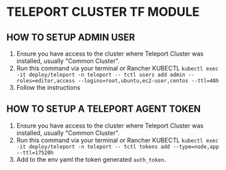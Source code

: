 # TELEPORT CLUSTER TF MODULE

## HOW TO SETUP ADMIN USER

1. Ensure you have access to the cluster where Teleport Cluster was installed, usually "Common Cluster".
2. Run this command via your terminal or Rancher KUBECTL `kubectl exec -it deploy/teleport -n teleport -- tctl users add admin --roles=editor,access --logins=root,ubuntu,ec2-user,centos --ttl=48h` 
3. Follow the instructions


## HOW TO SETUP A TELEPORT AGENT TOKEN

1. Ensure you have access to the cluster where Teleport Cluster was installed, usually "Common Cluster".
2. Run this command via your terminal or Rancher KUBECTL `kubectl exec -it deploy/teleport -n teleport -- tctl tokens add --type=node,app --ttl=17520h`
3. Add to the env yaml the token generated `auth_token`.